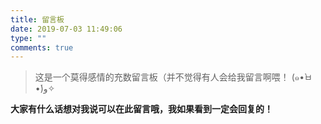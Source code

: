 ```yaml
---
title: 留言板
date: 2019-07-03 11:49:06
type: ""
comments: true
---
```


> 这是一个莫得感情的充数留言板（并不觉得有人会给我留言啊喂！ (๑•̀ㅂ•́)و✧

**大家有什么话想对我说可以在此留言哦，我如果看到一定会回复的！**